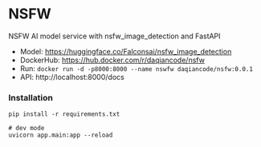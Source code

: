 # NSFW
NSFW AI model service with nsfw_image_detection and FastAPI
- Model: https://huggingface.co/Falconsai/nsfw_image_detection
- DockerHub: https://hub.docker.com/r/daqiancode/nsfw
- Run: `docker run -d -p8000:8000 --name nswfw daqiancode/nsfw:0.0.1`
- API: http://localhost:8000/docs

### Installation
```
pip install -r requirements.txt

# dev mode
uvicorn app.main:app --reload
```